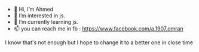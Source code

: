 - 👋 Hi, I’m Ahmed
- 👀 I’m interested in js.
- 🌱 I’m currently learning js.
- 📫 you can reach me in fb : https://www.facebook.com/a.1907.omran

I know that's not enough but I hope to change it to a better one in close time
